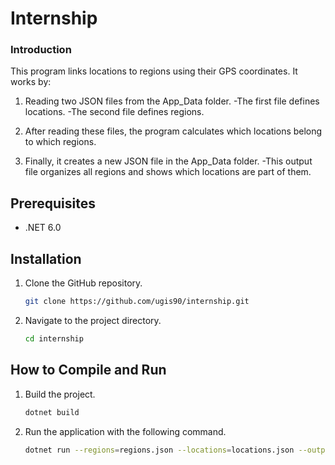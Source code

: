 # Internship

### Introduction

This program links locations to regions using their GPS coordinates. It works by:

1. Reading two JSON files from the App_Data folder.
    -The first file defines locations.
    -The second file defines regions.

2. After reading these files, the program calculates which locations belong to which regions.

3. Finally, it creates a new JSON file in the App_Data folder.
    -This output file organizes all regions and shows which locations are part of them.

## Prerequisites
- .NET 6.0

## Installation
1. Clone the GitHub repository.
    ```bash
    git clone https://github.com/ugis90/internship.git
    ```
2. Navigate to the project directory.
    ```bash
    cd internship
    ```

## How to Compile and Run
1. Build the project.
    ```bash
    dotnet build
    ```
2. Run the application with the following command.
    ```bash
    dotnet run --regions=regions.json --locations=locations.json --output=results.json
    ```
